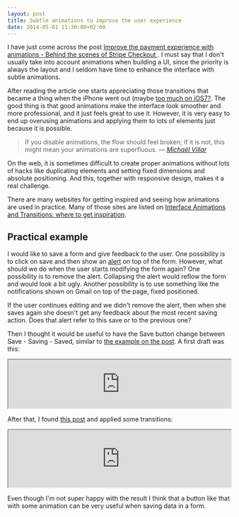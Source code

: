 ```yaml
---
layout: post
title: Subtle animations to improve the user experience
date: 2014-05-01 11:30:00+02:00
---
```


I have just come across the post [Improve the payment experience with animations - Behind the scenes of Stripe Checkout
](https://medium.com/p/3d1b0a9b810e). I must say that I don't usually take into account animations when building a UI, since the priority is always the layout and I seldom have time to enhance the interface with subtle animations.

After reading the article one starts appreciating those transitions that became a thing when the iPhone went out (maybe [too much on iOS7?](http://www.theguardian.com/technology/2013/sep/27/ios-7-motion-sickness-nausea). The good thing is that good animations make the interface look smoother and more professional, and it just feels great to use it. However, it is very easy to end up overusing animations and applying them to lots of elements just because it is possible.

> If you disable animations, the flow should feel broken; if it is not, this might mean your animations are superfluous.
— _[Michaël Villar](https://medium.com/p/3d1b0a9b810e)_

On the web, it is sometimes difficult to create proper animations without lots of hacks like duplicating elements and setting fixed dimensions and absolute positioning. And this, together with responsive design, makes it a real challenge.

There are many websites for getting inspired and seeing how animations are used in practice. Many of those sites are listed on  [Interface Animations and Transitions: where to get inspiration](http://www.inpixelitrust.fr/blog/en/interface-animations-and-transitions-where-to-get-inspiration/).

## Practical example
I would like to save a form and give feedback to the user. One possibility is to click on save and then show an [alert](http://getbootstrap.com/components/#alerts) on top of the form. However, what should we do when the user starts modifying the form again? One possibility is to remove the alert. Collapsing the alert would reflow the form and would look a bit ugly. Another possibility is to use something like the notifications shown on Gmail on top of the page, fixed positioned.

If the user continues editing and we didn't remove the alert, then when she saves again she doesn't get any feedback about the most recent saving action. Does that alert refer to this save or to the previous one?

Then I thought it would be useful to have the Save button change between Save - Saving - Saved, similar to [the example on the post](https://medium.com/p/3d1b0a9b810e). A first draft was this:
<iframe src="http://jsfiddle.net/8Z8Jh/1/show/" width="100%" height="110px"></iframe>

After that, I found [this post](http://minimalmonkey.com/fun-animations-with-css3/) and applied some transitions:
<iframe src="http://jsfiddle.net/8Z8Jh/2/show/" width="100%" height="130px"></iframe>

Even though I'm not super happy with the result I think that a button like that with some animation can be very useful when saving data in a form.